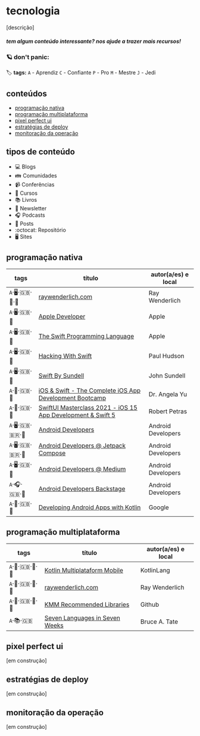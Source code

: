 # tecnologia

[descrição]


##### _tem algum conteúdo interessante? nos ajude a trazer mais recursos!_


### :ringed_planet: don't panic:

:label: **tags:**
`A` - Aprendiz
`C` - Confiante
`P` - Pro
`M` - Mestre
`J` - Jedi

## conteúdos
  - [programação nativa](https://github.com/enjoei/career/tree/master/apps/tecnologia#programação-nativa)
  - [programação multiplataforma](https://github.com/enjoei/career/tree/master/apps/tecnologia#programação-multiplataforma)
  - [pixel perfect ui](https://github.com/enjoei/career/tree/master/apps/tecnologia#pixel-perfect-ui)
  - [estratégias de deploy](https://github.com/enjoei/career/tree/master/apps/tecnologia#estratégias-de-deploy)
  - [monitoração da operação](https://github.com/enjoei/career/tree/master/apps/tecnologia#monitoração-da-operação)

## tipos de conteúdo
- :computer: Blogs
- :family: Comunidades
- :video_camera: Conferências
- :open_book: Cursos
- :books: Livros
- :newspaper: Newsletter
- :headphones: Podcasts
- :bookmark_tabs: Posts
- :octocat: Repositório
- :desktop_computer: Sites

## programação nativa
| tags 	| título    	| autor(a/es) e local |
|-----------	|-----------	|-----------	|
| `A`‧:desktop_computer:‧:uk:‧:robot:‧:apple: | [raywenderlich.com](https://www.raywenderlich.com) | Ray Wenderlich |
| `A`‧:desktop_computer:‧:uk:‧:apple: | [Apple Developer](https://developer.apple.com/) | Apple |
| `A`‧:desktop_computer:‧:uk:‧:apple: | [The Swift Programming Language](https://docs.swift.org/swift-book/) | Apple |
| `A`‧:desktop_computer:‧:uk:‧:apple: | [Hacking With Swift](https://www.hackingwithswift.com/) | Paul Hudson |
| `A`‧:desktop_computer:‧:uk:‧:apple: | [Swift By Sundell](https://www.swiftbysundell.com/articles/) | John Sundell |
| `A`‧:open_book:‧:uk:‧:apple: | [iOS & Swift - The Complete iOS App Development Bootcamp](https://www.udemy.com/course/ios-13-app-development-bootcamp/) | Dr. Angela Yu |
| `A`‧:open_book:‧:uk:‧:apple: | [SwiftUI Masterclass 2021 - iOS 15 App Development & Swift 5](https://www.udemy.com/course/swiftui-masterclass-course-ios-development-with-swift/) | Robert Petras |
| `A`‧:desktop_computer:‧:uk:‧:brazil:‧:robot: | [Android Developers](https://developer.android.com/) | Android Developers |
| `A`‧:desktop_computer:‧:uk:‧:brazil:‧:robot: | [Android Developers @ Jetpack Compose](https://developer.android.com/jetpack/compose) | Android Developers |
| `A`‧:desktop_computer:‧:uk:‧:robot: | [Android Developers @ Medium](https://medium.com/androiddevelopers) | Android Developers |
| `A`‧:headphones:‧:uk:‧:robot: | [Android Developers Backstage](https://adbackstage.libsyn.com) | Android Developers |
| `A`‧:open_book:‧:uk:‧:robot: | [Developing Android Apps with Kotlin](https://www.udacity.com/course/developing-android-apps-with-kotlin--ud9012) | Google |

## programação multiplataforma
| tags 	| título    	| autor(a/es) e local |
|-----------	|-----------	|-----------	|
| `A`‧:open_book:‧:uk:‧:robot:‧:apple:| [Kotlin Multiplataform Mobile](https://kotlinlang.org/docs/kmm-overview.html) | KotlinLang |
| `A`‧:open_book:‧:uk:‧:robot:‧:apple:| [raywenderlich.com](https://www.raywenderlich.com/19144111-kotlin-multiplatform-project-for-android-and-ios-getting-started) | Ray Wenderlich |
| `A`‧:open_book:‧:uk:‧:robot:‧:apple:| [KMM Recommended Libraries](https://github.com/AAkira/Kotlin-Multiplatform-Libraries) | Github |
| `A`‧:books:‧:uk: | [Seven Languages in Seven Weeks](https://pragprog.com/titles/btlang/seven-languages-in-seven-weeks/) | Bruce A. Tate |

## pixel perfect ui
[em construção]

## estratégias de deploy
[em construção]

## monitoração da operação
[em construção]
